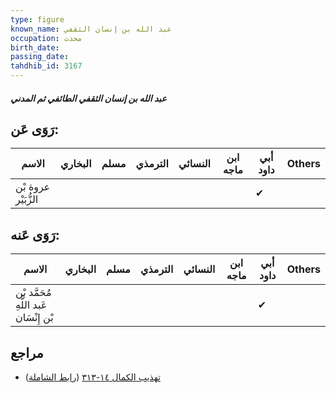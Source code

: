 ```yaml
---
type: figure
known_name: عبد الله بن إنسان الثقفي
occupation: محدث
birth_date:
passing_date:
tahdhib_id: 3167
---
```

##### عبد الله بن إنسان الثقفي الطائفي ثم المدني

## رَوَى عَن:
| الاسم               | البخاري | مسلم | الترمذي | النسائي | ابن ماجه | أبي داود | Others |
| ------------------- | ------- | ---- | ------- | ------- | -------- | -------- | ------ |
| عروة بْن الزُّبَيْر |         |      |         |         |          | ✔        |        |
## رَوَى عَنه:
| الاسم                                  | البخاري | مسلم | الترمذي | النسائي | ابن ماجه | أبي داود | Others |
| -------------------------------------- | ------- | ---- | ------- | ------- | -------- | -------- | ------ |
| مُحَمَّد بْن عَبد اللَّهِ بْن إِنْسَان |         |      |         |         |          | ✔        |        |
## مراجع
- [تهذيب الكمال ١٤-٣١٣](obsidian://open?vault=Tahdhib-al-Kamal&file=Figures/٣١٦٧-عبد%20الله%20بن%20إنسان%20الثقفي%20الطائفي%20ثم%20المدني) ([رابط الشاملة](https://shamela.ws/book/3722/7241))